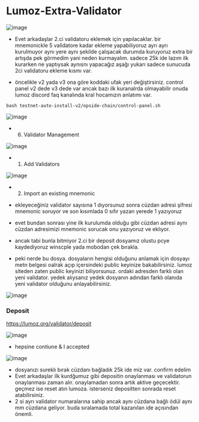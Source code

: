 # Lumoz-Extra-Validator

![image](https://github.com/molla202/Lumoz-Extra-Validator/assets/91562185/27ec99e4-6235-4c6b-a992-72c88a98a335)


- Evet arkadaşlar 2.ci validatoru eklemek için yapılacaklar. bir mnemonickle 5 validatore kadar ekleme yapabiliyoruz ayrı ayrı kurulmuyor aynı yere aynı şekilde çalışacak durumda kuruyoruz extra bir artışda pek görmedim yani neden kurmayalım. sadece 25k ide lazım ilk kurarken ne yaptıysak aynısnı yapacağız aşağı yukarı sadece sunucuda 2ci validatoru ekleme kısmı var.

- öncelikle v2 yada v3 ona göre koddaki ufak yeri değiştirsiniz. control panel v2 dede v3 dede var ancak bazı ilk kuranalrda olmayabilir onuda lumoz discord faq kanalında kral hocamızın anlatımı var.
```
bash testnet-auto-install-v2/opside-chain/control-panel.sh
```

![image](https://github.com/molla202/Lumoz-Extra-Validator/assets/91562185/2b95a6c3-97ff-448e-8043-ba465c1993c4)

- 6. Validator Management
 
![image](https://github.com/molla202/Lumoz-Extra-Validator/assets/91562185/c51813fd-5735-411f-9887-5cf5f0efd261)

-  1. Add Validators

![image](https://github.com/molla202/Lumoz-Extra-Validator/assets/91562185/27dc7303-657a-4c81-8b46-6bd0f396e750)

- 2. Import an existing mnemonic


- ekleyeceğiniz validator sayısına 1 dıyorsunuz sonra cüzdan adresi şifresi mnemonic soruyor ve son kısımlada 0 sıfır yazan yerede 1 yazıyoruz
- evet bundan sonrası yine ilk kurulumda olduğu gibi cüzdan adresi aynı cüzdan adresimizi mnemonic sorucak onu yazıyoruz ve eklıyor.
- ancak tabi bunla bitmiyor 2.ci bir deposit dosyamız olustu pcye kaydediyoruz winscple yada mobodan çek bırakla.
- peki nerde bu dosya. dosyaların hengisi olduğunu anlamak için dosyayı metn belgesi oalrak açıp içersindeki public keyinize bakabilirsiniz. lumoz siteden zaten public keyinizi biliyorsunuz. ordaki adresden farklı olan yeni validator. yedek alıysanız yedek dosyanın adından farklı olanıda yeni validator olduğunu anlayabilirsiniz.

![image](https://github.com/molla202/Lumoz-Extra-Validator/assets/91562185/0ef4183e-369c-46aa-8b1d-d4aaaea3556e)

### Deposit

https://lumoz.org/validator/deposit

![image](https://github.com/molla202/Lumoz-Extra-Validator/assets/91562185/d2b34ecc-8469-43cd-8b85-2b4b88324928)

- hepsine contiune & I accepted

![image](https://github.com/molla202/Lumoz-Extra-Validator/assets/91562185/8347cc98-1027-4f46-a444-9360b63196a4)

- dosyanızı sureklı bırak cüzdanı bağladık 25k ide miz var.  confirm edelim
- Evet arkadaşlar ilk kurdğumuz gibi depositin onaylanması ve validatorun onaylanması zaman alır. onaylamadan sonra artık aktive geçecektir. geçmez ise reset atın lumoza. isterseniz depositten sonrada reset atabilirsiniz.
- 2 si ayrı validator numaralarına sahip ancak aynı cüzdana bağlı ödül aynı mm cüzdana geliyor. buda sıralamada total kazanılan ide açısından önemli.








